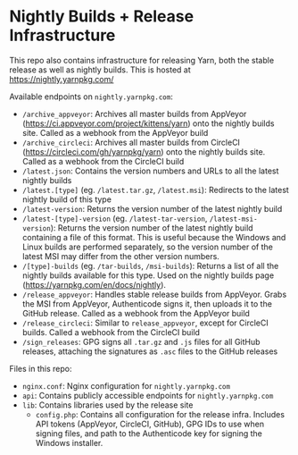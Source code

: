 # Nightly Builds + Release Infrastructure

This repo also contains infrastructure for releasing Yarn, both the stable release as well as nightly builds. This is hosted at https://nightly.yarnpkg.com/

Available endpoints on `nightly.yarnpkg.com`:

* `/archive_appveyor`: Archives all master builds from AppVeyor (https://ci.appveyor.com/project/kittens/yarn) onto the nightly builds site. Called as a webhook from the AppVeyor build
* `/archive_circleci`: Archives all master builds from CircleCI (https://circleci.com/gh/yarnpkg/yarn) onto the nightly builds site. Called as a webhook from the CircleCI build
* `/latest.json`: Contains the version numbers and URLs to all the latest nightly builds
* `/latest.[type]` (eg. `/latest.tar.gz`, `/latest.msi`): Redirects to the latest nightly build of this type
* `/latest-version`: Returns the version number of the latest nightly build
* `/latest-[type]-version` (eg. `/latest-tar-version`, `/latest-msi-version`): Returns the version number of the latest nightly build containing a file of this format. This is useful because the Windows and Linux builds are performed separately, so the version number of the latest MSI may differ from the other version numbers.
* `/[type]-builds` (eg. `/tar-builds`, `/msi-builds`): Returns a list of all the nightly builds available for this type. Used on the nightly builds page (https://yarnpkg.com/en/docs/nightly).
* `/release_appveyor`: Handles stable release builds from AppVeyor. Grabs the MSI from AppVeyor, Authenticode signs it, then uploads it to the GitHub release. Called as a webhook from the AppVeyor build
* `/release_circleci`: Similar to `release_appveyor`, except for CircleCI builds. Called a webhook from the CircleCI build
* `/sign_releases`: GPG signs all `.tar.gz` and `.js` files for all GitHub releases, attaching the signatures as `.asc` files to the GitHub releases

Files in this repo:
* `nginx.conf`: Nginx configuration for `nightly.yarnpkg.com`
* `api`: Contains publicly accessible endpoints for `nightly.yarnpkg.com`
* `lib`: Contains libraries used by the release site  
  * `config.php`: Contains all configuration for the release infra. Includes API tokens (AppVeyor, CircleCI, GitHub), GPG IDs to use when signing files, and path to the Authenticode key for signing the Windows installer.
